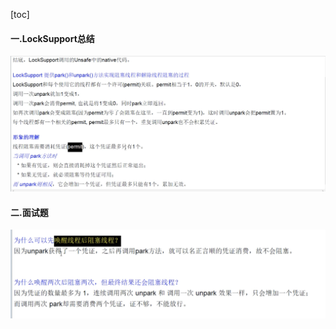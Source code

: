 [toc]

#### 一.LockSupport总结

<img src="../../../../../../../../../../../image/image-20210419215856816.png" alt="image-20210419215856816" style="zoom:50%;" />

#### 二.面试题

<img src="../../../../../../../../../../../image/image-20210419220219959.png" alt="image-20210419220219959" style="zoom:50%;" />

